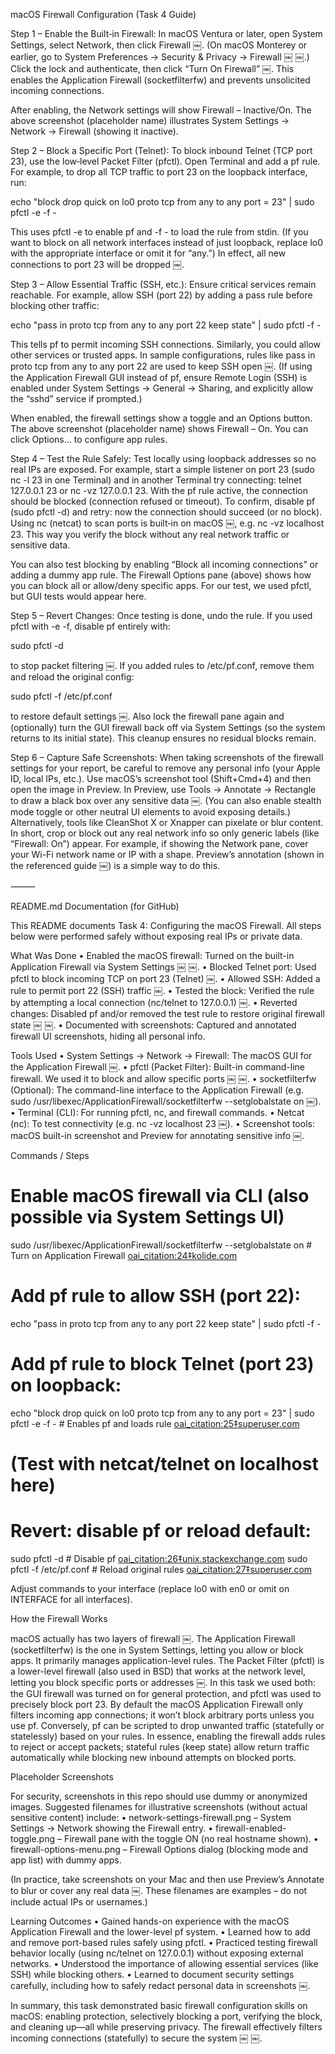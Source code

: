 macOS Firewall Configuration (Task 4 Guide)

Step 1 – Enable the Built‑in Firewall: In macOS Ventura or later, open System Settings, select Network, then click Firewall ￼. (On macOS Monterey or earlier, go to System Preferences → Security & Privacy → Firewall ￼ ￼.) Click the lock and authenticate, then click “Turn On Firewall” ￼. This enables the Application Firewall (socketfilterfw) and prevents unsolicited incoming connections.

After enabling, the Network settings will show Firewall – Inactive/On. The above screenshot (placeholder name) illustrates System Settings → Network → Firewall (showing it inactive).

Step 2 – Block a Specific Port (Telnet): To block inbound Telnet (TCP port 23), use the low‑level Packet Filter (pfctl). Open Terminal and add a pf rule. For example, to drop all TCP traffic to port 23 on the loopback interface, run:

echo "block drop quick on lo0 proto tcp from any to any port = 23" | sudo pfctl -e -f -

This uses pfctl -e to enable pf and -f - to load the rule from stdin. (If you want to block on all network interfaces instead of just loopback, replace lo0 with the appropriate interface or omit it for “any.”) In effect, all new connections to port 23 will be dropped ￼.

Step 3 – Allow Essential Traffic (SSH, etc.): Ensure critical services remain reachable. For example, allow SSH (port 22) by adding a pass rule before blocking other traffic:

echo "pass in proto tcp from any to any port 22 keep state" | sudo pfctl -f -

This tells pf to permit incoming SSH connections. Similarly, you could allow other services or trusted apps. In sample configurations, rules like pass in proto tcp from any to any port 22 are used to keep SSH open ￼. (If using the Application Firewall GUI instead of pf, ensure Remote Login (SSH) is enabled under System Settings → General → Sharing, and explicitly allow the “sshd” service if prompted.)

When enabled, the firewall settings show a toggle and an Options button. The above screenshot (placeholder name) shows Firewall – On. You can click Options… to configure app rules.

Step 4 – Test the Rule Safely: Test locally using loopback addresses so no real IPs are exposed. For example, start a simple listener on port 23 (sudo nc -l 23 in one Terminal) and in another Terminal try connecting: telnet 127.0.0.1 23 or nc -vz 127.0.0.1 23. With the pf rule active, the connection should be blocked (connection refused or timeout). To confirm, disable pf (sudo pfctl -d) and retry: now the connection should succeed (or no block). Using nc (netcat) to scan ports is built‑in on macOS ￼, e.g. nc -vz localhost 23. This way you verify the block without any real network traffic or sensitive data.

You can also test blocking by enabling “Block all incoming connections” or adding a dummy app rule. The Firewall Options pane (above) shows how you can block all or allow/deny specific apps. For our test, we used pfctl, but GUI tests would appear here.

Step 5 – Revert Changes: Once testing is done, undo the rule. If you used pfctl with -e -f, disable pf entirely with:

sudo pfctl -d

to stop packet filtering ￼. If you added rules to /etc/pf.conf, remove them and reload the original config:

sudo pfctl -f /etc/pf.conf

to restore default settings ￼. Also lock the firewall pane again and (optionally) turn the GUI firewall back off via System Settings (so the system returns to its initial state). This cleanup ensures no residual blocks remain.

Step 6 – Capture Safe Screenshots: When taking screenshots of the firewall settings for your report, be careful to remove any personal info (your Apple ID, local IPs, etc.). Use macOS’s screenshot tool (Shift+Cmd+4) and then open the image in Preview. In Preview, use Tools → Annotate → Rectangle to draw a black box over any sensitive data ￼. (You can also enable stealth mode toggle or other neutral UI elements to avoid exposing details.) Alternatively, tools like CleanShot X or Xnapper can pixelate or blur content. In short, crop or block out any real network info so only generic labels (like “Firewall: On”) appear. For example, if showing the Network pane, cover your Wi-Fi network name or IP with a shape. Preview’s annotation (shown in the referenced guide ￼) is a simple way to do this.

⸻

README.md Documentation (for GitHub)

This README documents Task 4: Configuring the macOS Firewall. All steps below were performed safely without exposing real IPs or private data.

What Was Done
	•	Enabled the macOS firewall: Turned on the built-in Application Firewall via System Settings ￼ ￼.
	•	Blocked Telnet port: Used pfctl to block incoming TCP on port 23 (Telnet) ￼.
	•	Allowed SSH: Added a rule to permit port 22 (SSH) traffic ￼.
	•	Tested the block: Verified the rule by attempting a local connection (nc/telnet to 127.0.0.1) ￼.
	•	Reverted changes: Disabled pf and/or removed the test rule to restore original firewall state ￼ ￼.
	•	Documented with screenshots: Captured and annotated firewall UI screenshots, hiding all personal info.

Tools Used
	•	System Settings → Network → Firewall: The macOS GUI for the Application Firewall ￼.
	•	pfctl (Packet Filter): Built-in command-line firewall. We used it to block and allow specific ports ￼ ￼.
	•	socketfilterfw (Optional): The command-line interface to the Application Firewall (e.g. sudo /usr/libexec/ApplicationFirewall/socketfilterfw --setglobalstate on ￼).
	•	Terminal (CLI): For running pfctl, nc, and firewall commands.
	•	Netcat (nc): To test connectivity (e.g. nc -vz localhost 23 ￼).
	•	Screenshot tools: macOS built-in screenshot and Preview for annotating sensitive info ￼.

Commands / Steps

# Enable macOS firewall via CLI (also possible via System Settings UI)
sudo /usr/libexec/ApplicationFirewall/socketfilterfw --setglobalstate on   # Turn on Application Firewall [oai_citation:24‡kolide.com](https://www.kolide.com/features/checks/mac-firewall#:~:text=echo%20,setglobalstate%20on)

# Add pf rule to allow SSH (port 22):
echo "pass in proto tcp from any to any port 22 keep state" | sudo pfctl -f - 

# Add pf rule to block Telnet (port 23) on loopback:
echo "block drop quick on lo0 proto tcp from any to any port = 23" | sudo pfctl -e -f -   # Enables pf and loads rule [oai_citation:25‡superuser.com](https://superuser.com/questions/505128/deny-access-to-a-port-from-localhost-on-osx#:~:text=To%20filter%20port%201234%20on,use%20a%20rule%20like%20this)

# (Test with netcat/telnet on localhost here)

# Revert: disable pf or reload default:
sudo pfctl -d                          # Disable pf [oai_citation:26‡unix.stackexchange.com](https://unix.stackexchange.com/questions/157809/pf-blocks-all-in-out-traffic-instead-of-just-the-one-port-i-wanted-to-block#:~:text=After%20I%20start%20pf%20with,d%60%20to%20disable%20pf)
sudo pfctl -f /etc/pf.conf             # Reload original rules [oai_citation:27‡superuser.com](https://superuser.com/questions/505128/deny-access-to-a-port-from-localhost-on-osx#:~:text=1,set%20of%20rules)

Adjust commands to your interface (replace lo0 with en0 or omit on INTERFACE for all interfaces).

How the Firewall Works

macOS actually has two layers of firewall ￼. The Application Firewall (socketfilterfw) is the one in System Settings, letting you allow or block apps. It primarily manages application-level rules. The Packet Filter (pfctl) is a lower-level firewall (also used in BSD) that works at the network level, letting you block specific ports or addresses ￼. In this task we used both: the GUI firewall was turned on for general protection, and pfctl was used to precisely block port 23. By default the macOS Application Firewall only filters incoming app connections; it won’t block arbitrary ports unless you use pf. Conversely, pf can be scripted to drop unwanted traffic (statefully or statelessly) based on your rules. In essence, enabling the firewall adds rules to reject or accept packets; stateful rules (keep state) allow return traffic automatically while blocking new inbound attempts on blocked ports.

Placeholder Screenshots

For security, screenshots in this repo should use dummy or anonymized images. Suggested filenames for illustrative screenshots (without actual sensitive content) include:
	•	network-settings-firewall.png – System Settings → Network showing the Firewall entry.
	•	firewall-enabled-toggle.png – Firewall pane with the toggle ON (no real hostname shown).
	•	firewall-options-menu.png – Firewall Options dialog (blocking mode and app list) with dummy apps.

(In practice, take screenshots on your Mac and then use Preview’s Annotate to blur or cover any real data ￼. These filenames are examples – do not include actual IPs or usernames.)

Learning Outcomes
	•	Gained hands-on experience with the macOS Application Firewall and the lower-level pf system.
	•	Learned how to add and remove port-based rules safely using pfctl.
	•	Practiced testing firewall behavior locally (using nc/telnet on 127.0.0.1) without exposing external networks.
	•	Understood the importance of allowing essential services (like SSH) while blocking others.
	•	Learned to document security settings carefully, including how to safely redact personal data in screenshots ￼.

In summary, this task demonstrated basic firewall configuration skills on macOS: enabling protection, selectively blocking a port, verifying the block, and cleaning up—all while preserving privacy. The firewall effectively filters incoming connections (statefully) to secure the system ￼ ￼.

